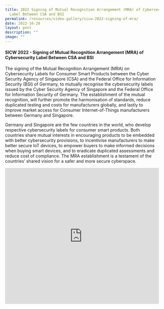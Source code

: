 ```yaml
---
title: 2022 Signing of Mutual Recognition Arrangement (MRA) of Cybersecurity
  Label Between CSA and BSI
permalink: /resources/video-gallery/sicw-2022-signing-of-mra/
date: 2022-10-28
layout: post
description: ""
image: ""
---
```

#### **SICW 2022 - Signing of Mutual Recognition Arrangement (MRA) of Cybersecurity Label Between CSA and BSI**

The signing of the Mutual Recognition Arrangement (MRA) on Cybersecurity Labels for Consumer Smart Products between the Cyber Security Agency of Singapore (CSA) and the Federal Office for Information Security (BSI) of Germany, to mutually recognise the cybersecurity labels issued by the Cyber Security Agency of Singapore and the Federal Office for Information Security of Germany. The establishment of the mutual recognition, will further promote the harmonisation of standards, reduce duplicated testing and costs for manufacturers globally, and lastly to improve market access for Consumer Internet-of-Things manufacturers between Germany and Singapore.

Germany and Singapore are the few countries in the world, who develop respective cybersecurity labels for consumer smart products. Both countries share mutual interests in encouraging products to be embedded with better cybersecurity provisions, to incentivise manufacturers to make better secure IoT devices, to empower buyers to make informed decisions when buying smart devices, and to eradicate duplicated assessments and reduce cost of compliance. The MRA establishment is a testament of the countries’ shared vision for a safer and more secure cyberspace.

<iframe allowfullscreen="" allow="accelerometer; autoplay; clipboard-write; encrypted-media; gyroscope; picture-in-picture; web-share" frameborder="0" title="YouTube video player" src="https://www.youtube.com/embed/PUMLIk5osog" width="100%" height="445"></iframe>